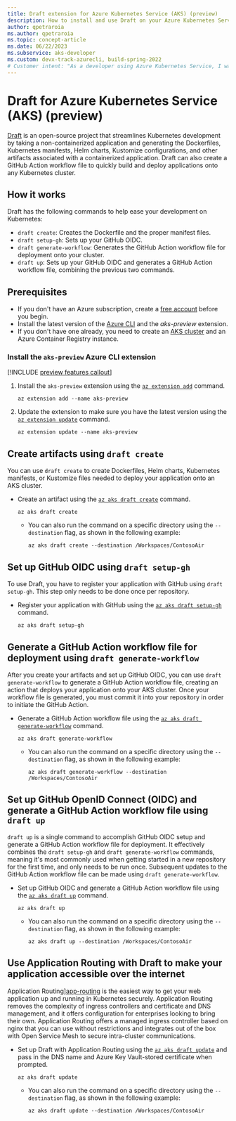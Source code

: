 ```yaml
---
title: Draft extension for Azure Kubernetes Service (AKS) (preview)
description: How to install and use Draft on your Azure Kubernetes Service (AKS) cluster using the Draft extension.
author: qpetraroia
ms.author: qpetraroia
ms.topic: concept-article
ms.date: 06/22/2023
ms.subservice: aks-developer
ms.custom: devx-track-azurecli, build-spring-2022
# Customer intent: "As a developer using Azure Kubernetes Service, I want to automate the creation of Dockerfiles and deployment workflows with Draft, so that I can streamline my application development and deployment processes."
---
```


# Draft for Azure Kubernetes Service (AKS) (preview)

[Draft](https://github.com/Azure/draft) is an open-source project that streamlines Kubernetes development by taking a non-containerized application and generating the Dockerfiles, Kubernetes manifests, Helm charts, Kustomize configurations, and other artifacts associated with a containerized application. Draft can also create a GitHub Action workflow file to quickly build and deploy applications onto any Kubernetes cluster.

## How it works

Draft has the following commands to help ease your development on Kubernetes:

- `draft create`: Creates the Dockerfile and the proper manifest files.
- `draft setup-gh`: Sets up your GitHub OIDC.
- `draft generate-workflow`: Generates the GitHub Action workflow file for deployment onto your cluster.
- `draft up`: Sets up your GitHub OIDC and generates a GitHub Action workflow file, combining the previous two commands.

## Prerequisites

- If you don't have an Azure subscription, create a [free account](https://azure.microsoft.com/free/?WT.mc_id=A261C142F) before you begin.
- Install the latest version of the [Azure CLI](/cli/azure/install-azure-cli-windows) and the *aks-preview* extension.
- If you don't have one already, you need to create an [AKS cluster][deploy-cluster] and an Azure Container Registry instance.

### Install the `aks-preview` Azure CLI extension

[!INCLUDE [preview features callout](~/reusable-content/ce-skilling/azure/includes/aks/includes/preview/preview-callout.md)]

1. Install the `aks-preview` extension using the [`az extension add`][az-extension-add] command.

    ```azurecli-interactive
    az extension add --name aks-preview
    ```

2. Update the extension to make sure you have the latest version using the [`az extension update`][az-extension-update] command.

    ```azurecli-interactive
    az extension update --name aks-preview
    ```

## Create artifacts using `draft create`

You can use `draft create` to create Dockerfiles, Helm charts, Kubernetes manifests, or Kustomize files needed to deploy your application onto an AKS cluster.

- Create an artifact using the [`az aks draft create`][az-aks-draft-create] command.

    ```azure-cli-interactive
    az aks draft create
    ```

  - You can also run the command on a specific directory using the `--destination` flag, as shown in the following example:

    ```azure-cli-interactive
    az aks draft create --destination /Workspaces/ContosoAir
    ```

## Set up GitHub OIDC using `draft setup-gh`

To use Draft, you have to register your application with GitHub using `draft setup-gh`. This step only needs to be done once per repository.

- Register your application with GitHub using the [`az aks draft setup-gh`][az-aks-draft-setup-gh] command.

    ```azure-cli-interactive
    az aks draft setup-gh
    ```

## Generate a GitHub Action workflow file for deployment using `draft generate-workflow`

After you create your artifacts and set up GitHub OIDC, you can use `draft generate-workflow` to generate a GitHub Action workflow file, creating an action that deploys your application onto your AKS cluster. Once your workflow file is generated, you must commit it into your repository in order to initiate the GitHub Action.

- Generate a GitHub Action workflow file using the [`az aks draft generate-workflow`][az-aks-draft-generate-workflow] command.

    ```azure-cli-interactive
    az aks draft generate-workflow
    ```

  - You can also run the command on a specific directory using the `--destination` flag, as shown in the following example:

    ```azure-cli-interactive
    az aks draft generate-workflow --destination /Workspaces/ContosoAir
    ```

## Set up GitHub OpenID Connect (OIDC) and generate a GitHub Action workflow file using `draft up`

`draft up` is a single command to accomplish GitHub OIDC setup and generate a GitHub Action workflow file for deployment. It effectively combines the `draft setup-gh` and `draft generate-workflow` commands, meaning it's most commonly used when getting started in a new repository for the first time, and only needs to be run once. Subsequent updates to the GitHub Action workflow file can be made using `draft generate-workflow`.

- Set up GitHub OIDC and generate a GitHub Action workflow file using the [`az aks draft up`][az-aks-draft-up] command.

    ```azure-cli-interactive
    az aks draft up
    ```

  - You can also run the command on a specific directory using the `--destination` flag, as shown in the following example:

    ```azure-cli-interactive
    az aks draft up --destination /Workspaces/ContosoAir
    ```

## Use Application Routing with Draft to make your application accessible over the internet

 Application Routing][app-routing] is the easiest way to get your web application up and running in Kubernetes securely. Application Routing removes the complexity of ingress controllers and certificate and DNS management, and it offers configuration for enterprises looking to bring their own. Application Routing offers a managed ingress controller based on nginx that you can use without restrictions and integrates out of the box with Open Service Mesh to secure intra-cluster communications.

- Set up Draft with Application Routing using the [`az aks draft update`][az-aks-draft-update] and pass in the DNS name and Azure Key Vault-stored certificate when prompted.

    ```azure-cli-interactive
    az aks draft update
    ```

  - You can also run the command on a specific directory using the `--destination` flag, as shown in the following example:

    ```azure-cli-interactive
    az aks draft update --destination /Workspaces/ContosoAir
    ```

<!-- LINKS INTERNAL -->
[deploy-cluster]: ./tutorial-kubernetes-deploy-cluster.md
[app-routing]: app-routing.md
[az-extension-add]: /cli/azure/extension#az-extension-add
[az-extension-update]: /cli/azure/extension#az-extension-update
[az-aks-draft-update]: /cli/azure/aks/draft#az-aks-draft-update
[az-aks-draft-up]: /cli/azure/aks/draft#az-aks-draft-up
[az-aks-draft-create]: /cli/azure/aks/draft#az-aks-draft-create
[az-aks-draft-setup-gh]: /cli/azure/aks/draft#az-aks-draft-setup-gh
[az-aks-draft-generate-workflow]: /cli/azure/aks/draft#az-aks-draft-generate-workflow

